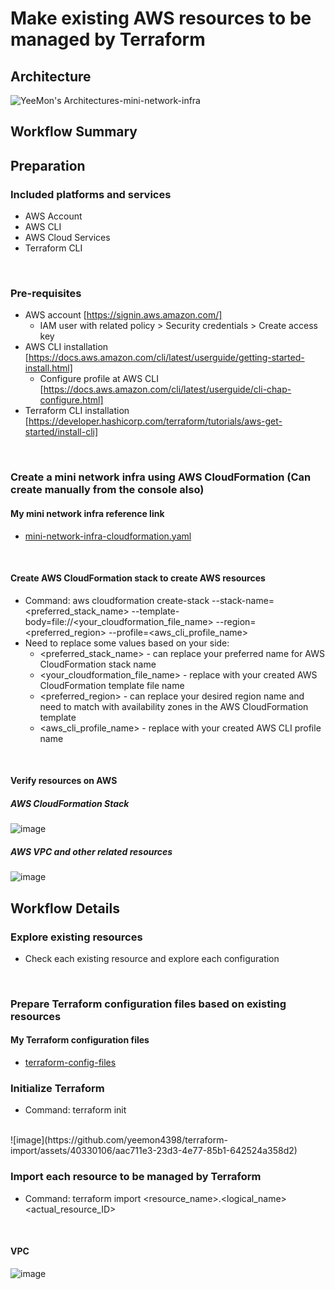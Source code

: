 # Make existing AWS resources to be managed by Terraform #
## Architecture ##
![YeeMon's Architectures-mini-network-infra](https://github.com/yeemon4398/terraform-import/assets/40330106/82626098-d7d6-4428-8df5-18ab2af9e712)

## Workflow Summary ##


## Preparation ##
### Included platforms and services ###
- AWS Account
- AWS CLI
- AWS Cloud Services
- Terraform CLI
<br>

### Pre-requisites ###
- AWS account [https://signin.aws.amazon.com/]
  - IAM user with related policy > Security credentials > Create access key
- AWS CLI installation [https://docs.aws.amazon.com/cli/latest/userguide/getting-started-install.html]
  - Configure profile at AWS CLI [https://docs.aws.amazon.com/cli/latest/userguide/cli-chap-configure.html]
- Terraform CLI installation [https://developer.hashicorp.com/terraform/tutorials/aws-get-started/install-cli]
<br>

### Create a mini network infra using AWS CloudFormation (Can create manually from the console also) ###
#### My mini network infra reference link ####
- [mini-network-infra-cloudformation.yaml](https://github.com/yeemon4398/terraform-import/blob/main/mini-network-infra-cloudformation.yaml)
<br>

#### Create AWS CloudFormation stack to create AWS resources ####
- Command: aws cloudformation create-stack --stack-name=<preferred_stack_name> --template-body=file://<your_cloudformation_file_name> --region=<preferred_region> --profile=<aws_cli_profile_name> 
- Need to replace some values based on your side:
  -  <preferred_stack_name> - can replace your preferred name for AWS CloudFormation stack name
  -  <your_cloudformation_file_name> - replace with your created AWS CloudFormation template file name
  -  <preferred_region> - can replace your desired region name and need to match with availability zones in the AWS CloudFormation template
  -  <aws_cli_profile_name> - replace with your created AWS CLI profile name
<br>

#### Verify resources on AWS ####
##### AWS CloudFormation Stack #####
![image](https://github.com/yeemon4398/terraform-import/assets/40330106/ad3c9663-c705-4e28-a52a-4006ec879d0e)
<br>

##### AWS VPC and other related resources #####
![image](https://github.com/yeemon4398/terraform-import/assets/40330106/4f323f62-d662-4f50-9586-f87cdec12d89)
<br>

## Workflow Details ##
### Explore existing resources ###
- Check each existing resource and explore each configuration
<br>

### Prepare Terraform configuration files based on existing resources ###
#### My Terraform configuration files ####
- [terraform-config-files](https://github.com/yeemon4398/terraform-import/tree/main/terraform-config-files)

### Initialize Terraform ###
- Command: terraform init
<br>
![image](https://github.com/yeemon4398/terraform-import/assets/40330106/aac711e3-23d3-4e77-85b1-642524a358d2)
<br>

### Import each resource to be managed by Terraform ###
- Command: terraform import <resource_name>.<logical_name> <actual_resource_ID>
<br>

#### VPC ###
![image](https://github.com/yeemon4398/terraform-import/assets/40330106/54da7cdc-aeea-45f8-bb6e-f1124044b405)
<br>


